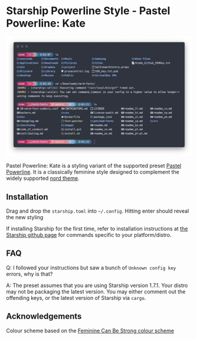 # Starship Powerline Style - Pastel Powerline: Kate

![screenshot](.github/screenshot.png)

Pastel Powerline: Kate is a styling variant of the supported preset [Pastel Powerline](https://starship.rs/presets/#pastel-powerline). It is a classically feminine style designed to complement the widely supported [nord theme](https://www.nordtheme.com/).

## Installation

Drag and drop the `starship.toml` into `~/.config`. Hitting enter should reveal the new styling

If installing Starship for the first time, refer to installation instructions at [the Starship github page](https://github.com/starship/starship#-installation) for commands specific to your platform/distro.

## FAQ

Q: I followed your instructions but saw a bunch of `Unknown config key` errors, why is that?

A: The preset assumes that you are using Starship version 1.7.1. Your distro may not be packaging the latest version. You may either comment out the offending keys, or the latest version of Starship via `cargo`.

## Acknowledgements

Colour scheme based on the [Feminine Can Be Strong colour scheme](https://www.schemecolor.com/feminine-can-be-strong.php)